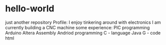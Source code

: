 # hello-world
just another repository
Profile:
I enjoy tinkering around with electronics
I am currently building a CNC machine
some experience:
PIC programming
Arduino
Altera Assembly
Andriod programming
C - language 
Java
G - code
html
